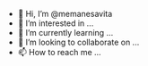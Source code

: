 - 👋 Hi, I’m @memanesavita
- 👀 I’m interested in ...
- 🌱 I’m currently learning ...
- 💞️ I’m looking to collaborate on ...
- 📫 How to reach me ...












<!---
memanesavita/memanesavita is a ✨ special ✨ repository because its `README.md` (this file) appears on your GitHub profile.
You can click the Preview link to take a look at your changes.
--->
